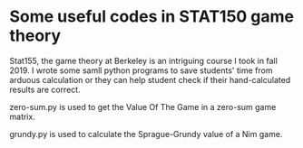 # Some useful codes in STAT150 game theory

Stat155, the game theory at Berkeley is an intriguing course I took in fall 2019. I wrote some samll python programs to save students' time from arduous calculation or they can help student check if their hand-calculated results are correct. 

zero-sum.py is used to get the Value Of The Game in a zero-sum game matrix. 

grundy.py is used to calculate the Sprague-Grundy value of a Nim game.

